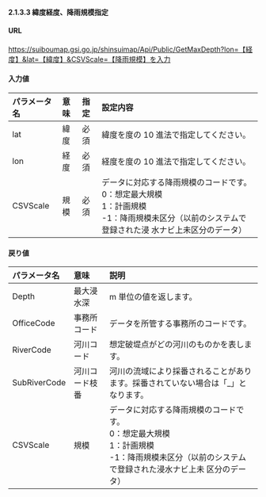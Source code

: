 #### 2.1.3.3 緯度経度、降雨規模指定

#### URL
https://suiboumap.gsi.go.jp/shinsuimap/Api/Public/GetMaxDepth?lon=【経度】&lat=【緯度】&CSVScale=【降雨規模】を入力

#### 入力値

| パラメータ名 | 意味   | 指定 | 設定内容                                                                                                                                                               |
| :----------- | :----- | :--- | :--------------------------------------------------------------------------------------------------------------------------------------------------------------------- |
| lat          | 緯度   | 必須 | 緯度を度の 10 進法で指定してください。                                                                                                                               |
| lon          | 経度   | 必須 | 経度を度の 10 進法で指定してください。                                                                                                                               |
| CSVScale     | 規模   | 必須 | データに対応する降雨規模のコードです。<br>0：想定最大規模<br>1：計画規模<br>-1：降雨規模未区分（以前のシステムで登録された浸 水ナビ上未区分のデータ）                                |

#### 戻り値

| パラメータ名 | 意味           | 説明                                                                                                                                                                                              |
| :----------- | :------------- | :------------------------------------------------------------------------------------------------------------------------------------------------------------------------------------------------ |
| Depth        | 最大浸水深     | m 単位の値を返します。                                                                                                                                                                            |
| OfficeCode   | 事務所コード   | データを所管する事務所のコードです。                                                                                                                                                              |
| RiverCode    | 河川コード     | 想定破堤点がどの河川のものかを表します。                                                                                                                                                            |
| SubRiverCode | 河川コード枝番 | 河川の流域により採番されることがあります。採番されていない場合は「_」となります。                                                                                                                     |
| CSVScale     | 規模           | データに対応する降雨規模のコードです。<br>0：想定最大規模<br>1：計画規模<br>-1：降雨規模未区分（以前のシステムで登録された浸水ナビ上未 区分のデータ）                                                  |
